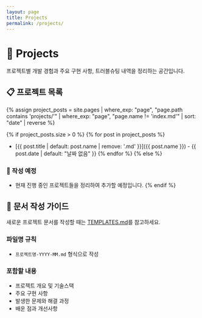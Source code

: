 ```yaml
---
layout: page
title: Projects
permalink: /projects/
---
```


# 📁 Projects

프로젝트별 개발 경험과 주요 구현 사항, 트러블슈팅 내역을 정리하는 공간입니다.

## 📋 프로젝트 목록

{% assign project_posts = site.pages | where_exp: "page", "page.path contains 'projects/'" | where_exp: "page", "page.name != 'index.md'" | sort: "date" | reverse %}

{% if project_posts.size > 0 %}
  {% for post in project_posts %}
- [{{ post.title | default: post.name | remove: '.md' }}]({{ post.name }}) - {{ post.date | default: "날짜 없음" }}
  {% endfor %}
{% else %}
### 📝 작성 예정
- 현재 진행 중인 프로젝트들을 정리하여 추가할 예정입니다.
{% endif %}

## 📝 문서 작성 가이드

새로운 프로젝트 문서를 작성할 때는 [TEMPLATES.md](../TEMPLATES.md#project-template)를 참고하세요.

### 파일명 규칙
- `프로젝트명-YYYY-MM.md` 형식으로 작성

### 포함할 내용
- 프로젝트 개요 및 기술스택
- 주요 구현 사항
- 발생한 문제와 해결 과정
- 배운 점과 개선사항